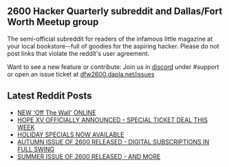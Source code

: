 ## 2600 Hacker Quarterly subreddit and Dallas/Fort Worth Meetup group
The semi-official subreddit for readers of the infamous little magazine at your local bookstore--full of goodies for the aspiring hacker. Please do not post links that violate the reddit's user agreement.

Want to see a new feature or contribute: 
Join us in [discord](https://dfw2600.dapla.net/chat) under #support or open an issue ticket at [dfw2600.dapla.net/issues](https://dfw2600.dapla.net/issues)

## Latest Reddit Posts
<!-- BLOG-POST-LIST:START -->
- [NEW 'Off The Wall' ONLINE](https://2600.com/wall/12-12-2023)
- [HOPE XV OFFICIALLY ANNOUNCED - SPECIAL TICKET DEAL THIS WEEK](https://2600.com/content/hope-xv-officially-announced-special-ticket-deal-week)
- [HOLIDAY SPECIALS NOW AVAILABLE](https://2600.com/content/holiday-specials-now-available)
- [AUTUMN ISSUE OF 2600 RELEASED - DIGITAL SUBSCRIPTIONS IN FULL SWING](https://2600.com/content/autumn-issue-2600-released-digital-subscriptions-full-swing)
- [SUMMER ISSUE OF 2600 RELEASED - AND MORE](https://2600.com/content/summer-issue-2600-released-and-more)
<!-- BLOG-POST-LIST:END -->

